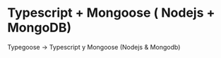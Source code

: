 # Typescript + Mongoose ( Nodejs + MongoDB)
Typegoose -> Typescript y Mongoose (Nodejs &amp; Mongodb)
